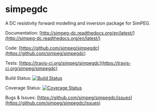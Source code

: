 simpegdc
========

A DC resistivity forward modelling and inversion package for SimPEG.



Documentation:
[http://simpeg-dc.readthedocs.org/en/latest/](http://simpeg-dc.readthedocs.org/en/latest/)

Code:
[https://github.com/simpeg/simpegdc](https://github.com/simpeg/simpegdc)

Tests:
[https://travis-ci.org/simpeg/simpegdc](https://travis-ci.org/simpeg/simpegdc)

Build Status:
[![Build Status](https://travis-ci.org/simpeg/simpegdc.png)](https://travis-ci.org/simpeg/simpegdc)

Coverage Status:
[![Coverage Status](https://coveralls.io/repos/simpeg/simpegdc/badge.png?branch=master)](https://coveralls.io/r/simpeg/simpegdc?branch=master)

Bugs & Issues:
[https://github.com/simpeg/simpegdc/issues](https://github.com/simpeg/simpegdc/issues)
